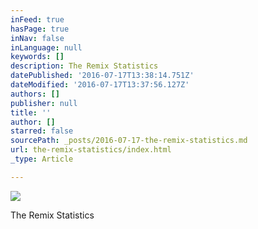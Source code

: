 ```yaml
---
inFeed: true
hasPage: true
inNav: false
inLanguage: null
keywords: []
description: The Remix Statistics
datePublished: '2016-07-17T13:38:14.751Z'
dateModified: '2016-07-17T13:37:56.127Z'
authors: []
publisher: null
title: ''
author: []
starred: false
sourcePath: _posts/2016-07-17-the-remix-statistics.md
url: the-remix-statistics/index.html
_type: Article

---
```

![](https://the-grid-user-content.s3-us-west-2.amazonaws.com/3dbad28b-48b8-4395-8e4f-5e6cc01cfecd.jpg)

The Remix Statistics